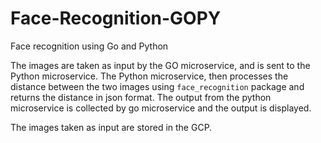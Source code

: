 # Face-Recognition-GOPY
Face recognition using Go and Python

The images are taken as input by the GO microservice, and is sent to the Python microservice. The Python microservice, then processes the distance between the two images using `face_recognition`
package and returns the distance in json format. The output from the python microservice is collected by go microservice and the output is displayed.

The images taken as input are stored in the GCP.
